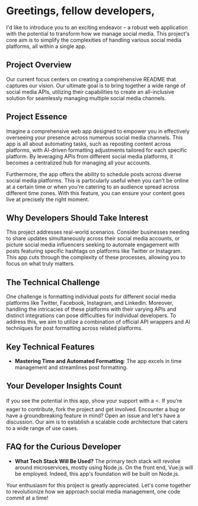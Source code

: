 # Greetings, fellow developers,

I'd like to introduce you to an exciting endeavor – a robust web application with the potential to transform how we manage social media. This project's core aim is to simplify the complexities of handling various social media platforms, all within a single app.

## Project Overview
Our current focus centers on creating a comprehensive README that captures our vision. Our ultimate goal is to bring together a wide range of social media APIs, utilizing their capabilities to create an all-inclusive solution for seamlessly managing multiple social media channels.

## Project Essence
Imagine a comprehensive web app designed to empower you in effectively overseeing your presence across numerous social media channels. This app is all about automating tasks, such as reposting content across platforms, with AI-driven formatting adjustments tailored for each specific platform. By leveraging APIs from different social media platforms, it becomes a centralized hub for managing all your accounts.

Furthermore, the app offers the ability to schedule posts across diverse social media platforms. This is particularly useful when you can't be online at a certain time or when you're catering to an audience spread across different time zones. With this feature, you can ensure your content goes live at precisely the right moment.

## Why Developers Should Take Interest
This project addresses real-world scenarios. Consider businesses needing to share updates simultaneously across their social media accounts, or picture social media influencers seeking to automate engagement with posts featuring specific hashtags on platforms like Twitter or Instagram. This app cuts through the complexity of these processes, allowing you to focus on what truly matters.

## The Technical Challenge
One challenge is formatting individual posts for different social media platforms like Twitter, Facebook, Instagram, and LinkedIn. Moreover, handling the intricacies of these platforms with their varying APIs and distinct integrations can pose difficulties for individual developers. To address this, we aim to utilize a combination of official API wrappers and AI techniques for post formatting across related platforms. 

## Key Technical Features
- **Mastering Time and Automated Formatting**: The app excels in time management and streamlines post formatting.

## Your Developer Insights Count
If you see the potential in this app, show your support with a ⭐️. If you're eager to contribute, fork the project and get involved. Encounter a bug or have a groundbreaking feature in mind? Open an issue and let's have a discussion. Our aim is to establish a scalable code architecture that caters to a wide range of use cases.

## FAQ for the Curious Developer
- **What Tech Stack Will Be Used?**
The primary tech stack will revolve around microservices, mostly using Node.js. On the front end, Vue.js will be employed.
  Indeed, this app's foundation will be built on Node.js.

Your enthusiasm for this project is greatly appreciated. Let's come together to revolutionize how we approach social media management, one code commit at a time!
